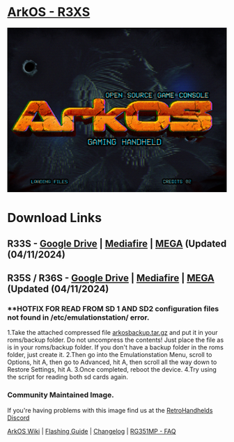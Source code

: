 # [ArkOS - R3XS](https://aeolusux.github.io/ArkOS-R3XS/)
![](https://raw.githubusercontent.com/AeolusUX/ArkOS-R3XS/main/logo.bmp)
# Download Links
## R33S - [Google Drive](https://drive.google.com/file/d/1ZViI4XFZSXhGFRaI_E-GQmph_C3Ou8qt/view?usp=sharing) | [Mediafire](https://www.mediafire.com/file/cw7igcvsp9t37hg/ArkOS_R33S_v2.0_03302024.img.xz/file) | [MEGA](https://mega.nz/file/dwwkXQ4D#kkq2JXD3J0T1KVzhCkDPrWgWjeShPqgrFyDy6t0ivBE) (Updated (04/11/2024)
## R35S / R36S - [Google Drive](https://drive.google.com/file/d/10z7j7IZ7WX3y10ZJBW_a2-agcIe1Dx9m/view?usp=sharing) | [Mediafire](https://www.mediafire.com/file/da4193t5vsjfsbr/ArkOS_R35S-R36S_v2.0_1272024-1.img.xz/file) | [MEGA](https://mega.nz/file/5tojVAba#AgLHqIo5izAOt0u40SVkeUFUoGCmENNorjRu4svmTjo) (Updated (04/11/2024)

### **HOTFIX FOR READ FROM SD 1 AND SD2 configuration files not found in /etc/emulationstation/ error.


1.Take the attached compressed file [arkosbackup.tar.gz](https://github.com/AeolusUX/ArkOS-R3XS-Updater/blob/main/04112024/arkosbackup.tar.gz?fbclid=IwAR3pSzg2RmQQ4OwBI4jF2svqmfCDEdHR-Cw3kZCv_y0pYdgdBy0ODoODAh8_aem_ATAOqdJa6AkmGCrixSHig_1EWn6Bx0fHssoJ107xIt_rGyw23iC3ykp779FH54cNAzIYKYqZ64VKqSlGp4BPtp8Y) and put it in your roms/backup folder. Do not uncompress the contents! Just place the file as is in your roms/backup folder. If you don't have a backup folder in the roms folder, just create it.
2.Then go into the Emulationstation Menu, scroll to Options, hit A, then go to Advanced, hit A, then scroll all the way down to Restore Settings, hit A.
3.Once completed, reboot the device.
4.Try using the script for reading both sd cards again.

### Community Maintained Image.
If you're having problems with this image find us at the [RetroHandhelds Discord](https://discord.gg/RetroHandhelds)



[ArkOS Wiki](https://github.com/christianhaitian/arkos/wiki) | [Flashing Guide](https://ko-fi.com/post/Installation-Guide-for-ArkOS-v2-0-01272024-J3J6TVPH1) | [Changelog](https://raw.githubusercontent.com/AeolusUX/ArkOS-R3XS-Updater/main/R3XS-Changelogs) | [RG351MP - FAQ](https://github.com/christianhaitian/arkos/wiki/Frequently-Asked-Questions---RG351MP)

